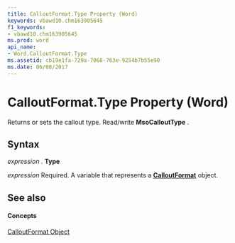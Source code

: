 ```yaml
---
title: CalloutFormat.Type Property (Word)
keywords: vbawd10.chm163905645
f1_keywords:
- vbawd10.chm163905645
ms.prod: word
api_name:
- Word.CalloutFormat.Type
ms.assetid: cb19e1fa-729a-7068-763e-9254b7b55e90
ms.date: 06/08/2017
---
```



# CalloutFormat.Type Property (Word)

Returns or sets the callout type. Read/write  **MsoCalloutType** .


## Syntax

 _expression_ . **Type**

 _expression_ Required. A variable that represents a **[CalloutFormat](calloutformat-object-word.md)** object.


## See also


#### Concepts


[CalloutFormat Object](calloutformat-object-word.md)

